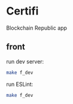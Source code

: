 # Certifi

Blockchain Republic app

## front

run dev server:

```bash
make f_dev
```

run ESLint:

```bash
make f_dev
```

